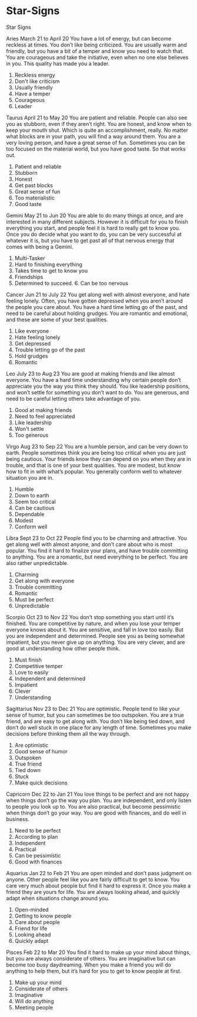 # Star-Signs

Star Signs

Aries 
March 21 to April 20
You have a lot of energy, but can become reckless at times. You don’t like 
being criticized. You are usually warm and friendly, but you have a bit of 
a temper and know you need to watch that. You are courageous and take the 
initiative, even when no one else believes in you. This quality has made 
you a leader.

1. Reckless energy
2. Don't like criticism
3. Usually friendly
4. Have a temper
5. Courageous
6. Leader

Taurus
April 21 to May 20
You are patient and reliable. People can also see you as stubborn, even if 
they aren’t right. You are honest, and know when to keep your mouth shut. 
Which is quite an accomplishment, really. No matter what blocks are in 
your path, you will find a way around them. You are a very loving person, 
and have a great sense of fun. Sometimes you can be too focused on the 
material world, but you have good taste. So that works out.

1. Patient and reliable
2. Stubborn
3. Honest
4. Get past blocks
5. Great sense of fun
6. Too materialistic
7. Good taste

Gemini
May 21 to Jun 20
You are able to do many things at once, and are interested in many 
different subjects. However it is difficult for you to finish everything 
you start, and people feel it is hard to really get to know you. Once you 
do decide what you want to do, you can be very successful at whatever it 
is, but you have to get past all of that nervous energy that comes with 
being a Gemini.

1. Multi-Tasker
2. Hard to finishing everything
3. Takes time to get to know you
4. Friendships
5. Determined to succeed. 6. Can be too nervous

Cancer 
Jun 21 to July 22
You get along well with almost everyone, and hate feeling lonely. Often, 
you have gotten depressed when you aren’t around the people you care 
about. You have a hard time letting go of the past, and need to be careful 
about holding grudges. You are romantic and emotional, and these are some 
of your best qualities.

1. Like everyone
2. Hate feeling lonely
3. Get depressed
3. Trouble letting go of the past
4. Hold grudges
5. Romantic

Leo 
July 23 to Aug 23
You are good at making friends and like almost everyone. You have a hard 
time understanding why certain people don’t appreciate you the way you 
think they should. You like leadership positions, and won’t settle for 
something you don’t want to do. You are generous, and need to be careful 
letting others take advantage of you.

1. Good at making friends
2. Need to feel appreciated
3. Like leadership
4. Won't settle
5. Too generous

Virgo
Aug 23 to Sep 22
You are a humble person, and can be very down to earth. People sometimes 
think you are being too critical when you are just being cautious. Your 
friends know they can depend on you when they are in trouble, and that is 
one of your best qualities. You are modest, but know how to fit in with 
what’s popular. You generally conform well to whatever situation you are 
in.

1. Humble
2. Down to earth
3. Seem too critical
4. Can be cautious
5. Dependable
6. Modest
7. Conform well

Libra 
Sept 23 to Oct 22
People find you to be charming and attractive. You get along well with 
almost anyone, and don’t care about who is most popular. You find it hard 
to finalize your plans, and have trouble committing to anything. You are a 
romantic, but need everything to be perfect. You are also rather 
unpredictable.

1. Charming
2. Get along with everyone
3. Trouble committing
4. Romantic
5. Must be perfect
6. Unpredictable

Scorpio 
Oct 23 to Nov 22
You don’t stop something you start until it’s finished. You are 
competitive by nature, and when you lose your temper everyone knows about 
it. You are sensitive, and fall in love too easily. But you are 
independent and determined. People see you as being somewhat impatient, 
but you never give up on anything. You are very clever, and
are good at understanding how other people think.

1. Must finish
2. Competitive temper
3. Love to easily
4. Independent and determined
5. Impatient
6. Clever
7. Understanding

Sagittarius 
Nov 23 to Dec 21
You are optimistic. People tend to like your sense of humor, but you can 
sometimes be too outspoken. You are a true friend, and are easy to get 
along with. You don’t like being tied down, and don’t do well stuck in one 
place for any length of time. Sometimes you make decisions before thinking 
them all the way through.

1. Are optimistic
2. Good sense of humor
3. Outspoken
4. True friend
5. Tied down
6. Stuck
7. Make quick decisions

Capricorn 
Dec 22 to Jan 21
You love things to be perfect and are not happy when things don’t go the 
way you plan. You are independent, and only listen to people you look up 
to. You are also practical, but become pessimistic when things don’t go 
your way. You are good with finances, and do well in business.

1. Need to be perfect
2. According to plan
3. Independent
4. Practical
5. Can be pessimistic
6. Good with finances

Aquarius 
Jan 22 to Feb 21
You are open minded and don’t pass judgment on anyone. Other people feel 
like you are fairly difficult to get to know. You care very much about 
people but find it hard to express it. Once you make a friend they are 
yours for life. You are always looking ahead, and quickly adapt when 
situations change around you.

1. Open-minded
2. Getting to know people
3. Care about people
4. Friend for life
5. Looking ahead
6. Quickly adapt

Pisces 
Feb 22 to Mar 20
You find it hard to make up your mind about things, but you are always 
considerate of others. You are imaginative but can become too busy 
daydreaming. When you make a friend you will do anything to help them, but 
it’s hard for you to get to know people at first.

1. Make up your mind
2. Considerate of others
3. Imaginative
4. Will do anything
5. Meeting people
